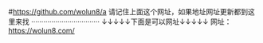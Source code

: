 #https://github.com/wolun8/a
请记住上面这个网址，如果地址网址更新都到这里来找
··································
↓↓↓↓↓下面是可以网址↓↓↓↓↓
网址：https://wolun8.com/
